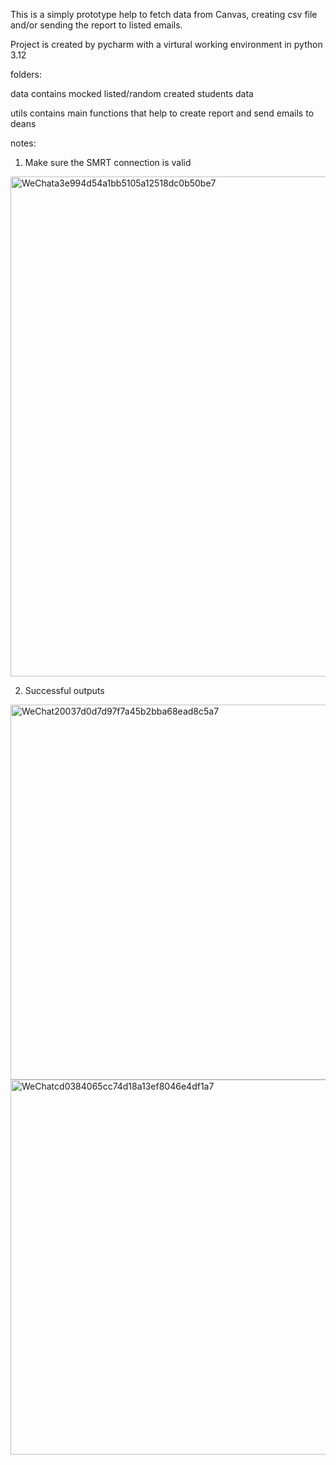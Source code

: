 This is a simply prototype help to fetch data from Canvas, creating csv file and/or sending the report to listed emails.

Project is created by pycharm with a virtural working environment in python 3.12





folders:

data contains mocked listed/random created students data

utils contains main functions that help to create report and send emails to deans


notes:

1. Make sure the SMRT connection is valid
<img width="800" alt="WeChata3e994d54a1bb5105a12518dc0b50be7" src="https://github.com/JamesCCoder/students_report/assets/95759159/f046f488-a8e2-4e44-9144-ccf30d158ec4">

2. Successful outputs
<img width="600" alt="WeChat20037d0d7d97f7a45b2bba68ead8c5a7" src="https://github.com/JamesCCoder/students_report/assets/95759159/af306eae-b895-4b27-9d22-79a2c8a95c13">


<img width="600" alt="WeChatcd0384065cc74d18a13ef8046e4df1a7" src="https://github.com/JamesCCoder/students_report/assets/95759159/ea54dd98-f4a6-4f78-9acc-f11f73f7a7b6">



